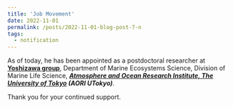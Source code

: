 ```yaml
---
title: 'Job Movement'
date: 2022-11-01
permalink: /posts/2022-11-01-blog-post-7-n
tags:
  - notification
---
```


As of today, he has been appointed as a postdoctoral researcher at [**Yoshizawa group**](https://genedynamics.aori.u-tokyo.ac.jp/en/vision/), Department of Marine Ecosystems Science, Division of Marine Life Science, ***[Atmosphere and Ocean Research Institute, The University of Tokyo](https://www.aori.u-tokyo.ac.jp/) (AORI UTokyo)***. 

Thank you for your continued support.
